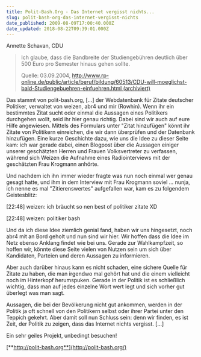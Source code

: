 ```yaml
---
title: Polit-Bash.Org - Das Internet vergisst nichts...
slug: polit-bash-org-das-internet-vergisst-nichts
date_published: 2009-08-09T17:00:40.000Z
date_updated: 2018-08-22T09:39:01.000Z
---
```


Annette Schavan, CDU

> Ich glaube, dass die Bandbreite der Studiengebühren deutlich über 500 Euro pro Semester hinaus gehen sollte.
> 
> Quelle: 03.09.2004, [http://www.rp-online.de/public/article/beruf/bildung/60513/CDU-will-moeglichst-bald-Studiengebuehren-einfuehren.html (archiviert)](http://web.archive.org/web/20091005023955/http://www.rp-online.de:80/public/article/beruf/bildung/60513/CDU-will-moeglichst-bald-Studiengebuehren-einfuehren.html)

Das stammt von polit-bash.org, [...] der Webdatenbank für Zitate deutscher Politiker, verwaltet von weizen, abr4 und mir (Rowhin). Wenn ihr ein bestimmtes Zitat sucht oder einmal die Aussagen eines Politikers durchgehen wollt, seid ihr hier genau richtig. Dabei sind wir auch auf eure Hilfe angewiesen. Mittels des Formulars unter "Zitat hinzufügen" könnt ihr Zitate von Politikern einreichen, die wir dann überprüfen und der Datenbank hinzufügen.
Eine kurze Geschichte dazu, wie uns die Idee zu dieser Seite kam: ich war gerade dabei, einen Blogpost über die Aussagen einiger unserer geschätzten Herren und Frauen Volksvertreter zu verfassen, während sich Weizen die Aufnahme eines Radiointerviews mit der geschätzten Frau Krogmann anhörte.

Und nachdem ich ihn immer wieder fragte was nun noch einmal wer genau gesagt hatte, und ihm in dem Interview mit Frau Krogmann soviel ... nunja, ich nenne es mal "Zitierenswertes" aufgefallen war, kam es zu folgendem Geistesblitz:

[22:48] weizen: ich bräucht so nen best of politiker zitate XD

[22:48] weizen: politiker bash

Und da ich diese Idee ziemlich genial fand, haben wir uns hingesetzt, noch abr4 mit an Bord geholt und nun sind wir hier. Wir hoffen dass die Idee im Netz ebenso Anklang findet wie bei uns. Gerade zur Wahlkampfzeit, so hoffen wir, könnte diese Seite vielen von Nutzen sein um sich über Kandidaten, Parteien und deren Aussagen zu informieren.

Aber auch darüber hinaus kann es nicht schaden, eine sichere Quelle für Zitate zu haben, die man irgendwo mal gehört hat und die einem vielleicht noch im Hinterkopf herumspuken. Gerade in der Politik ist es schließlich wichtig, dass man auf jedes einzelne Wort wert legt und sich vorher gut überlegt was man sagt.

Aussagen, die bei der Bevölkerung nicht gut ankommen, werden in der Politik ja oft schnell von den Politikern selbst oder ihrer Partei unter den Teppich gekehrt. Aber damit soll nun Schluss sein: denn wir finden, es ist Zeit, der Politik zu zeigen, dass das Internet nichts vergisst. [...]

Ein sehr geiles Projekt, unbedingt besuchen!

[**http://polit-bash.org**](http://polit-bash.org/)
